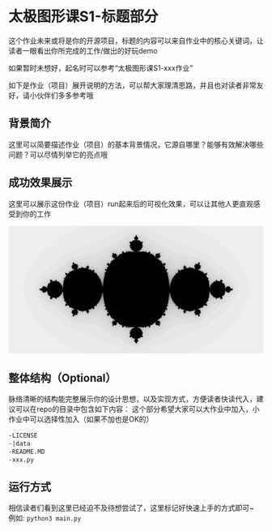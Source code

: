 # 太极图形课S1-标题部分
这个作业未来或将是你的开源项目，标题的内容可以来自作业中的核心关键词，让读者一眼看出你所完成的工作/做出的好玩demo

如果暂时未想好，起名时可以参考“太极图形课S1-xxx作业”

如下是作业（项目）展开说明的方法，可以帮大家理清思路，并且也对读者非常友好，请小伙伴们多多参考哦

## 背景简介
这里可以简要描述作业（项目）的基本背景情况，它源自哪里？能够有效解决哪些问题？可以尽情列举它的亮点哦

## 成功效果展示
这里可以展示这份作业（项目）run起来后的可视化效果，可以让其他人更直观感受到你的工作

![fractal demo](./data/fractal.jpg)
## 整体结构（Optional）
脉络清晰的结构能完整展示你的设计思想，以及实现方式，方便读者快读代入，建议可以在repo的目录中包含如下内容：
这个部分希望大家可以大作业中加入，小作业中可以选择性加入（如果不加也是OK的）
```
-LICENSE
-|data
-README.MD
-xxx.py
```

## 运行方式
相信读者们看到这里已经迫不及待想尝试了，这里标记好快速上手的方式即可~  
例如:  `python3 main.py`
